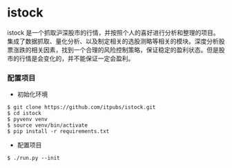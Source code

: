 # istock
istock 是一个抓取沪深股市的行情，并按照个人的喜好进行分析和整理的项目。集成了数据抓取、量化分析、以及制定相关的选股测略等相关的模块。深度分析股票涨跌的相关因素，找到一个合理的风险控制策略，保证稳定的盈利状态。但是股市的行情是会变化的，并不能保证一定会盈利。

### 配置项目

- 初始化环境

```shell
$ git clone https://github.com/itpubs/istock.git
$ cd istock
$ pyvenv venv
$ source venv/bin/activate
$ pip install -r requirements.txt
```

- 配置项目

```shell
$ ./run.py --init
```

